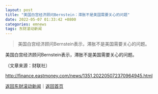 ```yaml
---
layout: post
title: "美国白宫经济顾问Bernstein：滞胀不是美国需要关心的问题"
date: 2022-05-07 01:33:42 +0800
categories: emnews
tags: 东财滚动新闻
---
```

> 美国白宫经济顾问Bernstein表示，滞胀不是美国需要关心的问题。

<p>美国白宫经济顾问Bernstein表示，滞胀不是美国需要关心的问题。</p><p class="em_media">（文章来源：财联社）</p>

<http://finance.eastmoney.com/news/1351,202205072370964945.html>

[返回东财滚动新闻](//finews.withounder.com/emnews/)｜[返回首页](//finews.withounder.com/)